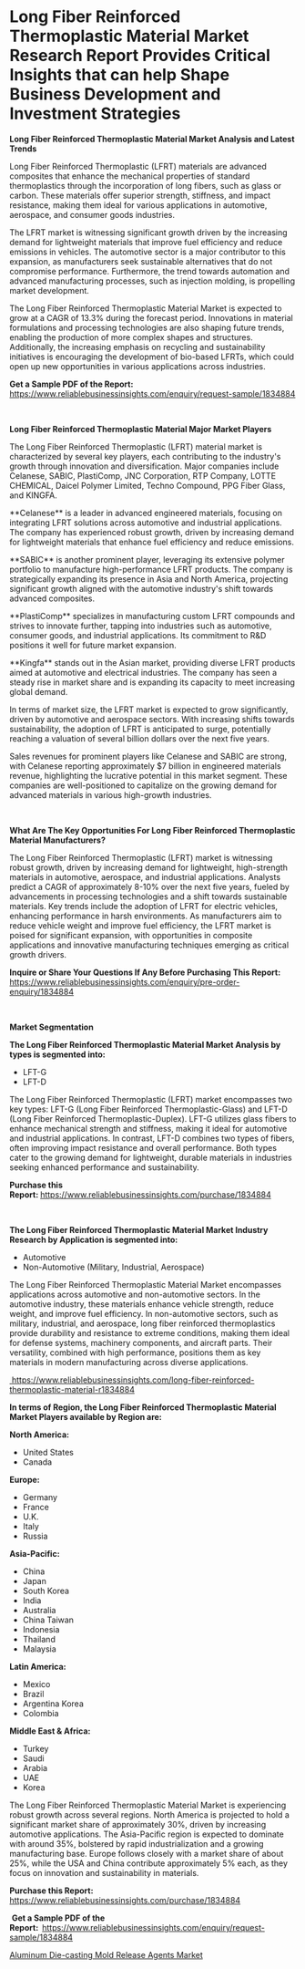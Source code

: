 <p><h1>Long Fiber Reinforced Thermoplastic Material Market Research Report Provides Critical Insights that can help Shape Business Development and Investment Strategies</h1></p><p><strong>Long Fiber Reinforced Thermoplastic Material Market Analysis and Latest Trends</strong></p>
<p><p>Long Fiber Reinforced Thermoplastic (LFRT) materials are advanced composites that enhance the mechanical properties of standard thermoplastics through the incorporation of long fibers, such as glass or carbon. These materials offer superior strength, stiffness, and impact resistance, making them ideal for various applications in automotive, aerospace, and consumer goods industries. </p><p>The LFRT market is witnessing significant growth driven by the increasing demand for lightweight materials that improve fuel efficiency and reduce emissions in vehicles. The automotive sector is a major contributor to this expansion, as manufacturers seek sustainable alternatives that do not compromise performance. Furthermore, the trend towards automation and advanced manufacturing processes, such as injection molding, is propelling market development.</p><p>The Long Fiber Reinforced Thermoplastic Material Market is expected to grow at a CAGR of 13.3% during the forecast period. Innovations in material formulations and processing technologies are also shaping future trends, enabling the production of more complex shapes and structures. Additionally, the increasing emphasis on recycling and sustainability initiatives is encouraging the development of bio-based LFRTs, which could open up new opportunities in various applications across industries.</p></p>
<p><strong>Get a Sample PDF of the Report:&nbsp;</strong> <a href="https://www.reliablebusinessinsights.com/enquiry/request-sample/1834884?utm_campaign=3025&utm_medium=2&utm_source=Github&utm_content=ia&utm_term=26032025&utm_id=long-fiber-reinforced-thermoplastic-material">https://www.reliablebusinessinsights.com/enquiry/request-sample/1834884</a></p>
<p>&nbsp;</p>
<p><strong>Long Fiber Reinforced Thermoplastic Material Major Market Players</strong></p>
<p><p>The Long Fiber Reinforced Thermoplastic (LFRT) material market is characterized by several key players, each contributing to the industry's growth through innovation and diversification. Major companies include Celanese, SABIC, PlastiComp, JNC Corporation, RTP Company, LOTTE CHEMICAL, Daicel Polymer Limited, Techno Compound, PPG Fiber Glass, and KINGFA.</p><p>**Celanese** is a leader in advanced engineered materials, focusing on integrating LFRT solutions across automotive and industrial applications. The company has experienced robust growth, driven by increasing demand for lightweight materials that enhance fuel efficiency and reduce emissions.</p><p>**SABIC** is another prominent player, leveraging its extensive polymer portfolio to manufacture high-performance LFRT products. The company is strategically expanding its presence in Asia and North America, projecting significant growth aligned with the automotive industry's shift towards advanced composites.</p><p>**PlastiComp** specializes in manufacturing custom LFRT compounds and strives to innovate further, tapping into industries such as automotive, consumer goods, and industrial applications. Its commitment to R&D positions it well for future market expansion.</p><p>**Kingfa** stands out in the Asian market, providing diverse LFRT products aimed at automotive and electrical industries. The company has seen a steady rise in market share and is expanding its capacity to meet increasing global demand.</p><p>In terms of market size, the LFRT market is expected to grow significantly, driven by automotive and aerospace sectors. With increasing shifts towards sustainability, the adoption of LFRT is anticipated to surge, potentially reaching a valuation of several billion dollars over the next five years.</p><p>Sales revenues for prominent players like Celanese and SABIC are strong, with Celanese reporting approximately $7 billion in engineered materials revenue, highlighting the lucrative potential in this market segment. These companies are well-positioned to capitalize on the growing demand for advanced materials in various high-growth industries.</p></p>
<p>&nbsp;</p>
<p><strong>What Are The Key Opportunities For Long Fiber Reinforced Thermoplastic Material Manufacturers?</strong></p>
<p><p>The Long Fiber Reinforced Thermoplastic (LFRT) market is witnessing robust growth, driven by increasing demand for lightweight, high-strength materials in automotive, aerospace, and industrial applications. Analysts predict a CAGR of approximately 8-10% over the next five years, fueled by advancements in processing technologies and a shift towards sustainable materials. Key trends include the adoption of LFRT for electric vehicles, enhancing performance in harsh environments. As manufacturers aim to reduce vehicle weight and improve fuel efficiency, the LFRT market is poised for significant expansion, with opportunities in composite applications and innovative manufacturing techniques emerging as critical growth drivers.</p></p>
<p><strong>Inquire or Share Your Questions If Any Before Purchasing This Report:</strong> <a href="https://www.reliablebusinessinsights.com/enquiry/pre-order-enquiry/1834884?utm_campaign=3025&utm_medium=2&utm_source=Github&utm_content=ia&utm_term=26032025&utm_id=long-fiber-reinforced-thermoplastic-material">https://www.reliablebusinessinsights.com/enquiry/pre-order-enquiry/1834884</a></p>
<p>&nbsp;</p>
<p><strong>Market Segmentation</strong></p>
<p><strong>The Long Fiber Reinforced Thermoplastic Material Market Analysis by types is segmented into:</strong></p>
<p><ul><li>LFT-G</li><li>LFT-D</li></ul></p>
<p><p>The Long Fiber Reinforced Thermoplastic (LFRT) market encompasses two key types: LFT-G (Long Fiber Reinforced Thermoplastic-Glass) and LFT-D (Long Fiber Reinforced Thermoplastic-Duplex). LFT-G utilizes glass fibers to enhance mechanical strength and stiffness, making it ideal for automotive and industrial applications. In contrast, LFT-D combines two types of fibers, often improving impact resistance and overall performance. Both types cater to the growing demand for lightweight, durable materials in industries seeking enhanced performance and sustainability.</p></p>
<p><strong>Purchase this Report:&nbsp;</strong><a href="https://www.reliablebusinessinsights.com/purchase/1834884?utm_campaign=3025&utm_medium=2&utm_source=Github&utm_content=ia&utm_term=26032025&utm_id=long-fiber-reinforced-thermoplastic-material">https://www.reliablebusinessinsights.com/purchase/1834884</a></p>
<p>&nbsp;</p>
<p><strong>The Long Fiber Reinforced Thermoplastic Material Market Industry Research by Application is segmented into:</strong></p>
<p><ul><li>Automotive</li><li>Non-Automotive (Military, Industrial, Aerospace)</li></ul></p>
<p><p>The Long Fiber Reinforced Thermoplastic Material Market encompasses applications across automotive and non-automotive sectors. In the automotive industry, these materials enhance vehicle strength, reduce weight, and improve fuel efficiency. In non-automotive sectors, such as military, industrial, and aerospace, long fiber reinforced thermoplastics provide durability and resistance to extreme conditions, making them ideal for defense systems, machinery components, and aircraft parts. Their versatility, combined with high performance, positions them as key materials in modern manufacturing across diverse applications.</p></p>
<p><a href="https://www.reliablebusinessinsights.com/long-fiber-reinforced-thermoplastic-material-r1834884?utm_campaign=3025&utm_medium=2&utm_source=Github&utm_content=ia&utm_term=26032025&utm_id=long-fiber-reinforced-thermoplastic-material">&nbsp;https://www.reliablebusinessinsights.com/long-fiber-reinforced-thermoplastic-material-r1834884</a></p>
<p><strong>In terms of Region, the Long Fiber Reinforced Thermoplastic Material Market Players available by Region are:</strong></p>
<p>
    <p> <strong> North America: </strong>
        <ul>
            <li>United States</li>
            <li>Canada</li>
        </ul>
        </p> 
    <p> <strong> Europe: </strong>
        <ul>
            <li>Germany</li>
            <li>France</li>
            <li>U.K.</li>
            <li>Italy</li>
            <li>Russia</li>
        </ul>
        </p> 
    <p> <strong> Asia-Pacific: </strong>
        <ul>
            <li>China</li>
            <li>Japan</li>
            <li>South Korea</li>
            <li>India</li>
            <li>Australia</li>
            <li>China Taiwan</li>
            <li>Indonesia</li>
            <li>Thailand</li>
            <li>Malaysia</li>
        </ul>
        </p> 
    <p> <strong> Latin America: </strong>
        <ul>
            <li>Mexico</li>
            <li>Brazil</li>
            <li>Argentina Korea</li>
            <li>Colombia</li>
        </ul>
        </p> 
    <p> <strong> Middle East & Africa: </strong>
        <ul>
            <li>Turkey</li>
            <li>Saudi</li>
            <li>Arabia</li>
            <li>UAE</li>
            <li>Korea</li>
        </ul>
    </p>
    </p>
<p><p>The Long Fiber Reinforced Thermoplastic Material Market is experiencing robust growth across several regions. North America is projected to hold a significant market share of approximately 30%, driven by increasing automotive applications. The Asia-Pacific region is expected to dominate with around 35%, bolstered by rapid industrialization and a growing manufacturing base. Europe follows closely with a market share of about 25%, while the USA and China contribute approximately 5% each, as they focus on innovation and sustainability in materials.</p></p>
<p><strong>Purchase this Report: </strong><a href="https://www.reliablebusinessinsights.com/purchase/1834884?utm_campaign=3025&utm_medium=2&utm_source=Github&utm_content=ia&utm_term=26032025&utm_id=long-fiber-reinforced-thermoplastic-material">https://www.reliablebusinessinsights.com/purchase/1834884</a></p>
<p>&nbsp;<strong>Get a Sample PDF of the Report:&nbsp;&nbsp;</strong><a href="https://www.reliablebusinessinsights.com/enquiry/request-sample/1834884?utm_campaign=3025&utm_medium=2&utm_source=Github&utm_content=ia&utm_term=26032025&utm_id=long-fiber-reinforced-thermoplastic-material">https://www.reliablebusinessinsights.com/enquiry/request-sample/1834884</a></p>
<p><strong></strong></p>
<p><p><a href="https://github.com/leyesamilej/Market-Research-Report-List-1/blob/main/aluminum-die-casting-mold-release-agents-market.md?utm_campaign=3025&utm_medium=2&utm_source=Github&utm_content=ia&utm_term=26032025&utm_id=long-fiber-reinforced-thermoplastic-material">Aluminum Die-casting Mold Release Agents Market</a></p></p>